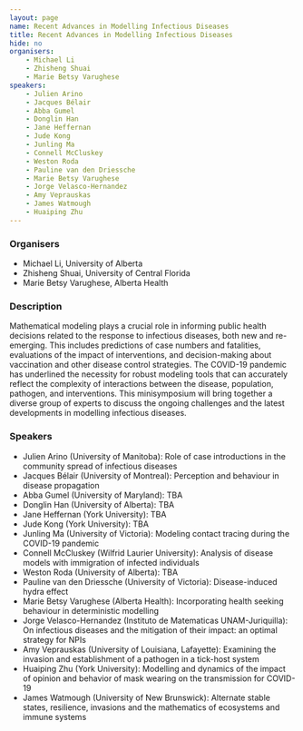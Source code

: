 ```yaml
---
layout: page
name: Recent Advances in Modelling Infectious Diseases
title: Recent Advances in Modelling Infectious Diseases
hide: no
organisers:
    - Michael Li
    - Zhisheng Shuai
    - Marie Betsy Varughese
speakers:
    - Julien Arino
    - Jacques Bélair
    - Abba Gumel
    - Donglin Han
    - Jane Heffernan
    - Jude Kong
    - Junling Ma
    - Connell McCluskey
    - Weston Roda
    - Pauline van den Driessche
    - Marie Betsy Varughese
    - Jorge Velasco-Hernandez
    - Amy Veprauskas
    - James Watmough
    - Huaiping Zhu
---
```


### Organisers

- Michael Li, University of Alberta
- Zhisheng Shuai, University of Central Florida
- Marie Betsy Varughese, Alberta Health

### Description

Mathematical modeling plays a crucial role in informing public health decisions related to the response to infectious diseases, both new and re-emerging. This includes predictions of case numbers and fatalities, evaluations of the impact of interventions, and decision-making about vaccination and other disease control strategies. The COVID-19 pandemic has underlined the necessity for robust modeling tools that can accurately reflect the complexity of interactions between the disease, population, pathogen, and interventions. This minisymposium will bring together a diverse group of experts to discuss the ongoing challenges and the latest developments in modelling infectious diseases.

### Speakers

- Julien Arino (University of Manitoba): Role of case introductions in the community spread of infectious diseases
- Jacques Bélair (University of Montreal): Perception and behaviour in disease propagation
- Abba Gumel (University of Maryland): TBA
- Donglin Han (University of Alberta): TBA
- Jane Heffernan (York University): TBA
- Jude Kong (York University): TBA
- Junling Ma (University of Victoria): Modeling contact tracing during the COVID-19 pandemic
- Connell McCluskey (Wilfrid Laurier University): Analysis of disease models with immigration of infected individuals
- Weston Roda (University of Alberta): TBA
- Pauline van den Driessche (University of Victoria): Disease-induced hydra effect
- Marie Betsy Varughese (Alberta Health): Incorporating health seeking behaviour in deterministic modelling
- Jorge Velasco-Hernandez (Instituto de Matematicas UNAM-Juriquilla): On infectious diseases and the mitigation of their impact: an optimal strategy for NPIs
- Amy Veprauskas (University of Louisiana, Lafayette): Examining the invasion and establishment of a pathogen in a tick-host system
- Huaiping Zhu (York University): Modelling and dynamics of the impact of opinion and behavior of mask wearing on the transmission for COVID-19
- James Watmough (University of New Brunswick): Alternate stable states, resilience, invasions and the mathematics of ecosystems and immune systems